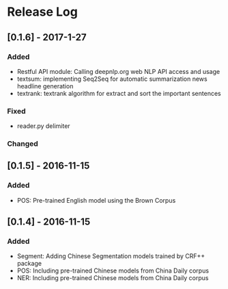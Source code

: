 # Release Log

## [0.1.6] - 2017-1-27
### Added
- Restful API module: Calling deepnlp.org web NLP API access and usage
- textsum: implementing Seq2Seq for automatic summarization news headline generation
- textrank: textrank algorithm for extract and sort the important sentences

### Fixed
- reader.py delimiter

### Changed

## [0.1.5] - 2016-11-15
### Added
- POS: Pre-trained English model using the Brown Corpus

## [0.1.4] - 2016-11-15
### Added
- Segment: Adding Chinese Segmentation models trained by CRF++ package
- POS: Including pre-trained Chinese models from China Daily corpus
- NER: Including pre-trained Chinese models from China Daily corpus
